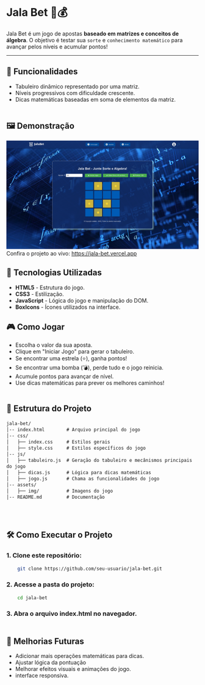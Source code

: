 # Jala Bet 🎲💰

Jala Bet é um jogo de apostas  **baseado em matrizes e conceitos de álgebra**. O objetivo é testar sua `sorte` e `conhecimento matemático` para avançar pelos níveis e acumular pontos!

---

## 📌 Funcionalidades
- Tabuleiro dinâmico representado por uma matriz.
- Níveis progressivos com dificuldade crescente.
- Dicas matemáticas baseadas em soma de elementos da matriz.<br><br>


## 🖼️ Demonstração
![img.png](src/assets/img/demonstracao.png)
Confira o projeto ao vivo: https://jala-bet.vercel.app


## 🚀 Tecnologias Utilizadas
- **HTML5** - Estrutura do jogo.
- **CSS3** - Estilização.
- **JavaScript** - Lógica do jogo e manipulação do DOM.
- **BoxIcons** - Ícones utilizados na interface.


## 🎮 Como Jogar
- Escolha o valor da sua aposta.
- Clique em "Iniciar Jogo" para gerar o tabuleiro.
- Se encontrar uma estrela (⭐), ganha pontos!
- Se encontrar uma bomba (💣), perde tudo e o jogo reinicia.
- Acumule pontos para avançar de nível.
- Use dicas matemáticas para prever os melhores caminhos!<br><br>

## 📂 Estrutura do Projeto
```
jala-bet/
│-- index.html        # Arquivo principal do jogo
│-- css/
│   ├── index.css     # Estilos gerais
│   ├── style.css     # Estilos específicos do jogo
│-- js/
│   ├── tabuleiro.js  # Geração do tabuleiro e mecânismos principais do jogo
│   ├── dicas.js      # Lógica para dicas matemáticas
│   ├── jogo.js       # Chama as funcionalidades do jogo
│-- assets/
│   ├── img/          # Imagens do jogo
│-- README.md         # Documentação
```
<br><br>

## 🛠 Como Executar o Projeto
### 1. Clone este repositório:
  ````bash
      git clone https://github.com/seu-usuario/jala-bet.git
  ````

### 2. Acesse a pasta do projeto:
  ```bash
      cd jala-bet
  ```

### 3. Abra o arquivo index.html no navegador.<br><br>

## 📌 Melhorias Futuras
- Adicionar mais operações matemáticas para dicas.
- Ajustar lógica da pontuação
- Melhorar efeitos visuais e animações do jogo.
- interface responsiva.<br><br>
